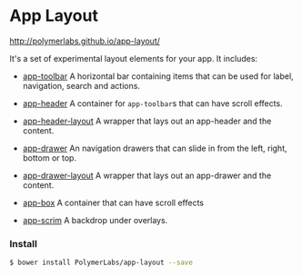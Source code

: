 # App Layout

http://polymerlabs.github.io/app-layout/

It's a set of experimental layout elements for your app. It includes:

- [app-toolbar](/app-toolbar)
A horizontal bar containing items that can be used for label, navigation, search and actions.

- [app-header](/app-header)
A container for `app-toolbar`s that can have scroll effects.

- [app-header-layout](/app-header-layout)
A wrapper that lays out an app-header and the content.

- [app-drawer](/app-drawer)
An navigation drawers that can slide in from the left, right, bottom or top.

- [app-drawer-layout](/app-drawer-layout)
A wrapper that lays out an app-drawer and the content.

- [app-box](/app-box)
A container that can have scroll effects

- [app-scrim](/app-scrim)
A backdrop under overlays.


### Install

```bash
$ bower install PolymerLabs/app-layout --save
```
